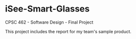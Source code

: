 # iSee-Smart-Glasses
CPSC 462 - Software Design - Final Project

This project includes the report for my team's sample product.
